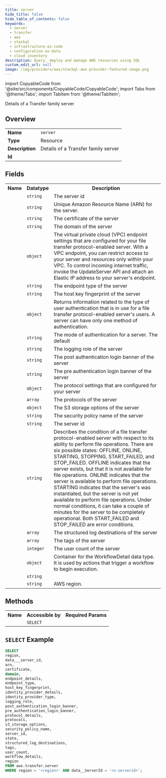 ```yaml
---
title: server
hide_title: false
hide_table_of_contents: false
keywords:
  - server
  - transfer
  - aws
  - stackql
  - infrastructure-as-code
  - configuration-as-data
  - cloud inventory
description: Query, deploy and manage AWS resources using SQL
custom_edit_url: null
image: /img/providers/aws/stackql-aws-provider-featured-image.png
---
```


import CopyableCode from '@site/src/components/CopyableCode/CopyableCode';
import Tabs from '@theme/Tabs';
import TabItem from '@theme/TabItem';


Details of a Transfer family server

## Overview
<table><tbody>
<tr><td><b>Name</b></td><td><code>server</code></td></tr>
<tr><td><b>Type</b></td><td>Resource</td></tr>
<tr><td><b>Description</b></td><td>Details of a Transfer family server</td></tr>
<tr><td><b>Id</b></td><td><CopyableCode code="aws.transfer.server" /></td></tr>
</tbody></table>

## Fields
<table><tbody>
<tr><th>Name</th><th>Datatype</th><th>Description</th></tr>
<tr><td><CopyableCode code="data___server_id" /></td><td><code>string</code></td><td>The server id</td></tr>
<tr><td><CopyableCode code="arn" /></td><td><code>string</code></td><td>Unique Amazon Resource Name (ARN) for the server.</td></tr>
<tr><td><CopyableCode code="certificate" /></td><td><code>string</code></td><td>The certificate of the server</td></tr>
<tr><td><CopyableCode code="domain" /></td><td><code>string</code></td><td>The domain of the server</td></tr>
<tr><td><CopyableCode code="endpoint_details" /></td><td><code>object</code></td><td>The virtual private cloud (VPC) endpoint settings that are configured for your file transfer protocol-enabled server. With a VPC endpoint, you can restrict access to your server and resources only within your VPC. To control incoming internet traffic, invoke the UpdateServer API and attach an Elastic IP address to your server's endpoint.</td></tr>
<tr><td><CopyableCode code="endpoint_type" /></td><td><code>string</code></td><td>The endpoint type of the server</td></tr>
<tr><td><CopyableCode code="host_key_fingerprint" /></td><td><code>string</code></td><td>The host key fingerprint of the server</td></tr>
<tr><td><CopyableCode code="identity_provider_details" /></td><td><code>object</code></td><td>Returns information related to the type of user authentication that is in use for a file transfer protocol-enabled server's users. A server can have only one method of authentication.</td></tr>
<tr><td><CopyableCode code="identity_provider_type" /></td><td><code>string</code></td><td>The mode of authentication for a server. The default</td></tr>
<tr><td><CopyableCode code="logging_role" /></td><td><code>string</code></td><td>The logging role of the server</td></tr>
<tr><td><CopyableCode code="post_authentication_login_banner" /></td><td><code>string</code></td><td>The post authentication login banner of the server</td></tr>
<tr><td><CopyableCode code="pre_authentication_login_banner" /></td><td><code>string</code></td><td>The pre authentication login banner of the server</td></tr>
<tr><td><CopyableCode code="protocol_details" /></td><td><code>object</code></td><td>The protocol settings that are configured for your server</td></tr>
<tr><td><CopyableCode code="protocols" /></td><td><code>array</code></td><td>The protocols of the server</td></tr>
<tr><td><CopyableCode code="s3_storage_options" /></td><td><code>object</code></td><td>The S3 storage options of the server</td></tr>
<tr><td><CopyableCode code="security_policy_name" /></td><td><code>string</code></td><td>The security policy name of the server</td></tr>
<tr><td><CopyableCode code="server_id" /></td><td><code>string</code></td><td>The server id</td></tr>
<tr><td><CopyableCode code="state" /></td><td><code>string</code></td><td>Describes the condition of a file transfer protocol-enabled server with respect to its ability to perform file operations. There are six possible states: OFFLINE, ONLINE, STARTING, STOPPING, START_FAILED, and STOP_FAILED. OFFLINE indicates that the server exists, but that it is not available for file operations. ONLINE indicates that the server is available to perform file operations. STARTING indicates that the server's was instantiated, but the server is not yet available to perform file operations. Under normal conditions, it can take a couple of minutes for the server to be completely operational. Both START_FAILED and STOP_FAILED are error conditions.</td></tr>
<tr><td><CopyableCode code="structured_log_destinations" /></td><td><code>array</code></td><td>The structured log destinations of the server</td></tr>
<tr><td><CopyableCode code="tags" /></td><td><code>array</code></td><td>The tags of the server</td></tr>
<tr><td><CopyableCode code="user_count" /></td><td><code>integer</code></td><td>The user count of the server</td></tr>
<tr><td><CopyableCode code="workflow_details" /></td><td><code>object</code></td><td>Container for the WorkflowDetail data type. It is used by actions that trigger a workflow to begin execution.</td></tr>
<tr><td><CopyableCode code="region" /></td><td><code>string</code></td><td></td></tr>
<tr><td><CopyableCode code="region" /></td><td><code>string</code></td><td>AWS region.</td></tr>

</tbody></table>

## Methods

<table><tbody>
  <tr>
    <th>Name</th>
    <th>Accessible by</th>
    <th>Required Params</th>
  </tr>
  <tr>
    <td><CopyableCode code="view" /></td>
    <td><code>SELECT</code></td>
    <td><CopyableCode code="region" /></td>
  </tr>
</tbody></table>

## `SELECT` Example
```sql
SELECT
region,
data___server_id,
arn,
certificate,
domain,
endpoint_details,
endpoint_type,
host_key_fingerprint,
identity_provider_details,
identity_provider_type,
logging_role,
post_authentication_login_banner,
pre_authentication_login_banner,
protocol_details,
protocols,
s3_storage_options,
security_policy_name,
server_id,
state,
structured_log_destinations,
tags,
user_count,
workflow_details,
region
FROM aws.transfer.server
WHERE region = '<region>' AND data__ServerId = '<s-serverid>';
```





